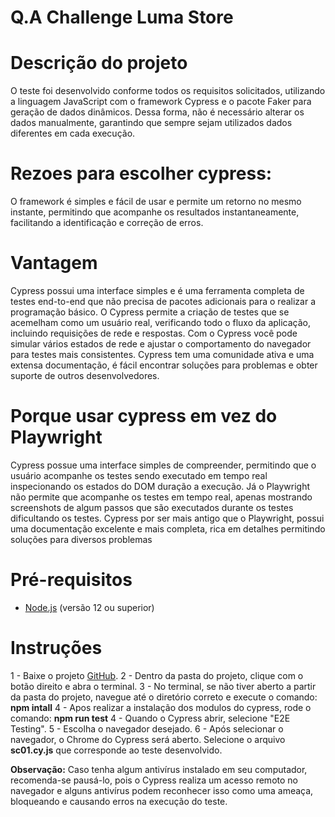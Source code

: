 # Q.A Challenge Luma Store

# Descrição do projeto
O teste foi desenvolvido conforme todos os requisitos solicitados, utilizando a linguagem JavaScript com o framework Cypress e o pacote Faker para geração de dados dinâmicos. Dessa forma, não é necessário alterar os dados manualmente, garantindo que sempre sejam utilizados dados diferentes em cada execução.

# Rezoes para escolher cypress:
O framework é simples e fácil de usar e permite um retorno no mesmo instante, permitindo que acompanhe os resultados instantaneamente, facilitando a identificação e correção de erros.

# Vantagem
Cypress possui uma interface simples e é uma ferramenta completa de testes end-to-end que não precisa de pacotes adicionais para o realizar a programação básico.
O Cypress permite a criação de testes que se acemelham como um usuário real, verificando todo o fluxo da aplicação, incluindo requisições de rede e respostas.
Com o Cypress você pode simular vários estados de rede e ajustar o comportamento do navegador para testes mais consistentes. 
Cypress tem uma comunidade ativa e uma extensa documentação, é fácil encontrar soluções para problemas e obter suporte de outros desenvolvedores.

# Porque usar cypress em vez do Playwright 
Cypress possue uma interface simples de compreender, permitindo que o usuário acompanhe os testes sendo executado em tempo real inspecionando os estados do DOM duração a execução. Já o Playwright não permite que acompanhe os testes em tempo real, apenas mostrando screenshots de algum passos que são executados durante os testes dificultando os testes.
Cypress por ser mais antigo que o Playwright, possui uma documentação excelente e mais completa, rica em detalhes permitindo soluções para diversos problemas

# Pré-requisitos

- [Node.js](https://nodejs.org/) (versão 12 ou superior)

# Instruções 

1 - Baixe o projeto [GitHub](https://github.com/calegariosouza/LumaStoreCodesh).
2 - Dentro da pasta do projeto, clique com o botão direito e abra o terminal.
3 - No terminal, se não tiver aberto a partir da pasta do projeto, navegue até o diretório correto e execute o comando: **npm intall**
4 - Apos realizar a instalação dos modulos do cypress, rode o comando: **npm run test**
4 - Quando o Cypress abrir, selecione "E2E Testing".
5 - Escolha o navegador desejado.
6 - Após selecionar o navegador, o Chrome do Cypress será aberto. Selecione o arquivo **sc01.cy.js** que corresponde ao teste desenvolvido.

**Observação:** Caso tenha algum antivírus instalado em seu computador, recomenda-se pausá-lo, pois o Cypress realiza um acesso remoto no navegador e alguns antivírus podem reconhecer isso como uma ameaça, bloqueando e causando erros na execução do teste.